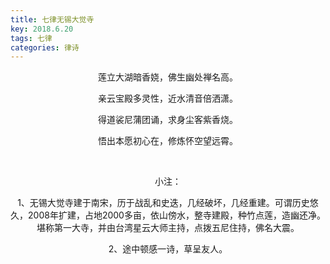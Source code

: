 ```yaml
---
title: 七律无锡大觉寺
key: 2018.6.20
tags: 七律
categories: 律诗
---
```


<p align="center">莲立大湖暗香娆，佛生幽处禅名高。
</p>
<p align="center">亲云宝殿多灵性，近水清音倍洒潇。
</p>
<p align="center">得道裟尼蒲团诵，求身尘客紫香烧。
</p>
<p align="center">悟出本愿初心在，修炼怀空望远霄。
</p>
<p align="center"></br>
</p>
<p align="center">小注：
</p>
<p align="center">1、无锡大觉寺建于南宋，历于战乱和史迭，几经破坏，几经重建。可谓历史悠久，2008年扩建，占地2000多亩，依山傍水，整寺建殿，种竹点莲，造幽还净。堪称第一大寺，并由台湾星云大师主持，点拨五尼住持，佛名大震。
</p>
<p align="center">2、途中顿感一诗，草呈友人。
</p>
<p align="center"></br>
</p>
